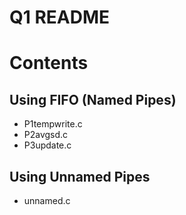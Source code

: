 # Q1 README

# Contents

## Using FIFO (Named Pipes)

* P1tempwrite.c
* P2avgsd.c
* P3update.c

## Using Unnamed Pipes 

* unnamed.c
